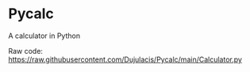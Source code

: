 # Pycalc
A calculator in Python

Raw code: https://raw.githubusercontent.com/Dujulacis/Pycalc/main/Calculator.py
